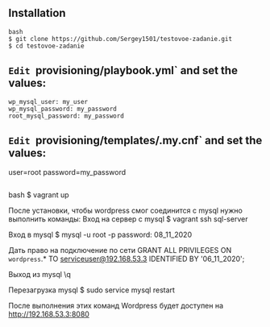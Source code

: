 ## Installation

```
bash
$ git clone https://github.com/Sergey1501/testovoe-zadanie.git
$ cd testovoe-zadanie

```

## `Edit `provisioning/playbook.yml` and set the values:

```wp_mysql_db: my_database
wp_mysql_user: my_user
wp_mysql_password: my_password
root_mysql_password: my_password
```

## `Edit `provisioning/templates/.my.cnf` and set the values:

user=root
password=my_password
```

```
bash
$ vagrant up

После установки, чтобы wordpress смог соединится с mysql нужно выполнить команды:
Вход на сервер с mysql
$ vagrant ssh sql-server

Вход в mysql
$ mysql -u root -p
password: 08_11_2020

Дать право на подключение по сети
GRANT ALL PRIVILEGES ON `wordpress`.* TO serviceuser@192.168.53.3 IDENTIFIED BY '06_11_2020';

Выход из mysql
\q

Перезагрузка mysql
$ sudo service mysql restart

После выполнения этих команд Wordpress будет доступен на  <http://192.168.53.3:8080>

```




